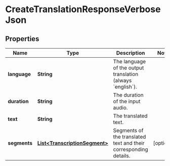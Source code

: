 

# CreateTranslationResponseVerboseJson


## Properties

| Name | Type | Description | Notes |
|------------ | ------------- | ------------- | -------------|
|**language** | **String** | The language of the output translation (always &#x60;english&#x60;). |  |
|**duration** | **String** | The duration of the input audio. |  |
|**text** | **String** | The translated text. |  |
|**segments** | [**List&lt;TranscriptionSegment&gt;**](TranscriptionSegment.md) | Segments of the translated text and their corresponding details. |  [optional] |



